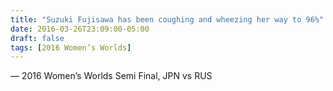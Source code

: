 ```yaml
---
title: "Suzuki Fujisawa has been coughing and wheezing her way to 96%"
date: 2016-03-26T23:09:00-05:00
draft: false
tags: [2016 Women’s Worlds]
---
```

— 2016 Women’s Worlds Semi Final, JPN vs RUS
<!--more--> 

